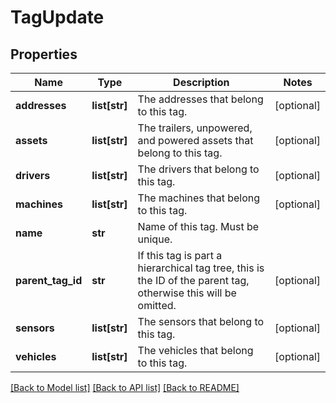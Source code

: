 # TagUpdate

## Properties
Name | Type | Description | Notes
------------ | ------------- | ------------- | -------------
**addresses** | **list[str]** | The addresses that belong to this tag. | [optional] 
**assets** | **list[str]** | The trailers, unpowered, and powered assets that belong to this tag. | [optional] 
**drivers** | **list[str]** | The drivers that belong to this tag. | [optional] 
**machines** | **list[str]** | The machines that belong to this tag. | [optional] 
**name** | **str** | Name of this tag. Must be unique. | 
**parent_tag_id** | **str** | If this tag is part a hierarchical tag tree, this is the ID of the parent tag, otherwise this will be omitted. | [optional] 
**sensors** | **list[str]** | The sensors that belong to this tag. | [optional] 
**vehicles** | **list[str]** | The vehicles that belong to this tag. | [optional] 

[[Back to Model list]](../README.md#documentation-for-models) [[Back to API list]](../README.md#documentation-for-api-endpoints) [[Back to README]](../README.md)


